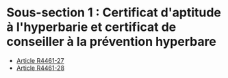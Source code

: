 # Sous-section 1 : Certificat d'aptitude à l'hyperbarie et certificat de conseiller à la prévention hyperbare &#13;
&#13;
&#13;


* [Article R4461-27](./LEGIARTI000023414582.md)
* [Article R4461-28](./LEGIARTI000023414584.md)
